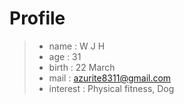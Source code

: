 # Profile

> - name : W J H
> - age : 31
> - birth : 22 March
> - mail : azurite8311@gmail.com
> - interest : Physical fitness, Dog

